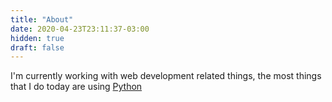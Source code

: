 ```yaml
---
title: "About"
date: 2020-04-23T23:11:37-03:00
hidden: true
draft: false
---
```


I'm currently working with web development related things, the most things that I do today are using
[Python](https://python.org)
